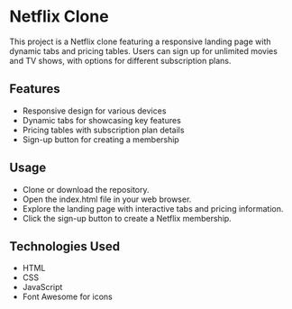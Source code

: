 # Netflix Clone
This project is a Netflix clone featuring a responsive landing page with dynamic tabs and pricing tables. Users can sign up for unlimited movies and TV shows, with options for different subscription plans.

## Features
- Responsive design for various devices
- Dynamic tabs for showcasing key features
- Pricing tables with subscription plan details
- Sign-up button for creating a membership
## Usage
- Clone or download the repository.
- Open the index.html file in your web browser.
- Explore the landing page with interactive tabs and pricing information.
- Click the sign-up button to create a Netflix membership.
## Technologies Used
- HTML
- CSS
- JavaScript
- Font Awesome for icons
